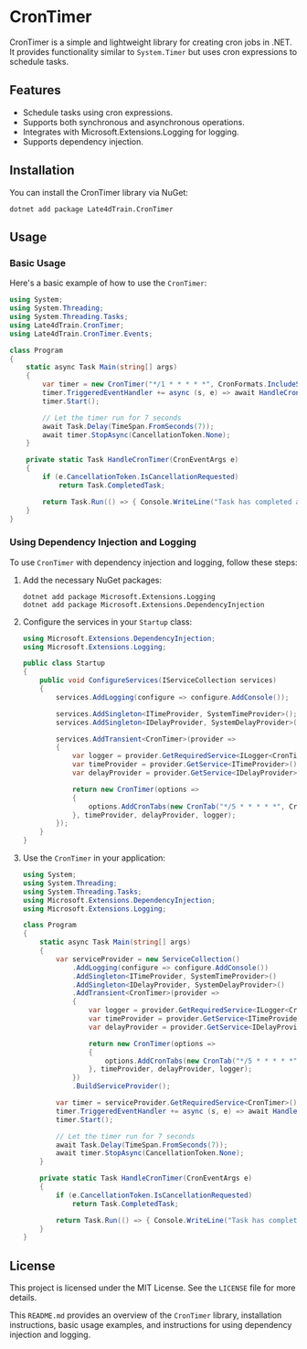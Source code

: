 # CronTimer

CronTimer is a simple and lightweight library for creating cron jobs in .NET. It provides functionality similar to `System.Timer` but uses cron expressions to schedule tasks.

## Features

- Schedule tasks using cron expressions.
- Supports both synchronous and asynchronous operations.
- Integrates with Microsoft.Extensions.Logging for logging.
- Supports dependency injection.

## Installation

You can install the CronTimer library via NuGet:

```shell
dotnet add package Late4dTrain.CronTimer
```

## Usage

### Basic Usage

Here's a basic example of how to use the `CronTimer`:

```csharp
using System;
using System.Threading;
using System.Threading.Tasks;
using Late4dTrain.CronTimer;
using Late4dTrain.CronTimer.Events;

class Program
{
    static async Task Main(string[] args)
    {
        var timer = new CronTimer("*/1 * * * * *", CronFormats.IncludeSeconds);
        timer.TriggeredEventHandler += async (s, e) => await HandleCronTimer(e);
        timer.Start();

        // Let the timer run for 7 seconds
        await Task.Delay(TimeSpan.FromSeconds(7));
        await timer.StopAsync(CancellationToken.None);
    }

    private static Task HandleCronTimer(CronEventArgs e)
    {
        if (e.CancellationToken.IsCancellationRequested)
            return Task.CompletedTask;

        return Task.Run(() => { Console.WriteLine("Task has completed at {0}.", DateTime.UtcNow); });
    }
}
```

### Using Dependency Injection and Logging

To use `CronTimer` with dependency injection and logging, follow these steps:

1. Add the necessary NuGet packages:

    ```shell
    dotnet add package Microsoft.Extensions.Logging
    dotnet add package Microsoft.Extensions.DependencyInjection
    ```

2. Configure the services in your `Startup` class:

    ```csharp
    using Microsoft.Extensions.DependencyInjection;
    using Microsoft.Extensions.Logging;

    public class Startup
    {
        public void ConfigureServices(IServiceCollection services)
        {
            services.AddLogging(configure => configure.AddConsole());

            services.AddSingleton<ITimeProvider, SystemTimeProvider>();
            services.AddSingleton<IDelayProvider, SystemDelayProvider>();

            services.AddTransient<CronTimer>(provider =>
            {
                var logger = provider.GetRequiredService<ILogger<CronTimer>>();
                var timeProvider = provider.GetService<ITimeProvider>();
                var delayProvider = provider.GetService<IDelayProvider>();

                return new CronTimer(options =>
                {
                    options.AddCronTabs(new CronTab("*/5 * * * * *", CronFormats.IncludeSeconds));
                }, timeProvider, delayProvider, logger);
            });
        }
    }
    ```

3. Use the `CronTimer` in your application:

    ```csharp
    using System;
    using System.Threading;
    using System.Threading.Tasks;
    using Microsoft.Extensions.DependencyInjection;
    using Microsoft.Extensions.Logging;

    class Program
    {
        static async Task Main(string[] args)
        {
            var serviceProvider = new ServiceCollection()
                .AddLogging(configure => configure.AddConsole())
                .AddSingleton<ITimeProvider, SystemTimeProvider>()
                .AddSingleton<IDelayProvider, SystemDelayProvider>()
                .AddTransient<CronTimer>(provider =>
                {
                    var logger = provider.GetRequiredService<ILogger<CronTimer>>();
                    var timeProvider = provider.GetService<ITimeProvider>();
                    var delayProvider = provider.GetService<IDelayProvider>();

                    return new CronTimer(options =>
                    {
                        options.AddCronTabs(new CronTab("*/5 * * * * *", CronFormats.IncludeSeconds));
                    }, timeProvider, delayProvider, logger);
                })
                .BuildServiceProvider();

            var timer = serviceProvider.GetRequiredService<CronTimer>();
            timer.TriggeredEventHandler += async (s, e) => await HandleCronTimer(e);
            timer.Start();

            // Let the timer run for 7 seconds
            await Task.Delay(TimeSpan.FromSeconds(7));
            await timer.StopAsync(CancellationToken.None);
        }

        private static Task HandleCronTimer(CronEventArgs e)
        {
            if (e.CancellationToken.IsCancellationRequested)
                return Task.CompletedTask;

            return Task.Run(() => { Console.WriteLine("Task has completed at {0}.", DateTime.UtcNow); });
        }
    }
    ```

## License

This project is licensed under the MIT License. See the `LICENSE` file for more details.

This `README.md` provides an overview of the `CronTimer` library, installation instructions, basic usage examples, and instructions for using dependency injection and logging.
